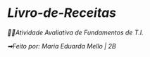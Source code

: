 # <i>Livro-de-Receitas<i>
📖🍫Atividade Avaliativa de Fundamentos de T.I.

➡Feito por: Maria Eduarda Mello |   2B
